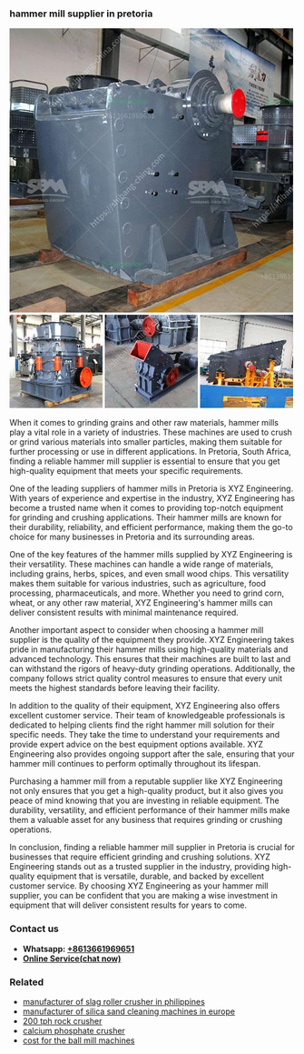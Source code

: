 <h3>hammer mill supplier in pretoria</h3><img src='1706766750.jpg' alt=''><p>When it comes to grinding grains and other raw materials, hammer mills play a vital role in a variety of industries. These machines are used to crush or grind various materials into smaller particles, making them suitable for further processing or use in different applications. In Pretoria, South Africa, finding a reliable hammer mill supplier is essential to ensure that you get high-quality equipment that meets your specific requirements.</p><p>One of the leading suppliers of hammer mills in Pretoria is XYZ Engineering. With years of experience and expertise in the industry, XYZ Engineering has become a trusted name when it comes to providing top-notch equipment for grinding and crushing applications. Their hammer mills are known for their durability, reliability, and efficient performance, making them the go-to choice for many businesses in Pretoria and its surrounding areas.</p><p>One of the key features of the hammer mills supplied by XYZ Engineering is their versatility. These machines can handle a wide range of materials, including grains, herbs, spices, and even small wood chips. This versatility makes them suitable for various industries, such as agriculture, food processing, pharmaceuticals, and more. Whether you need to grind corn, wheat, or any other raw material, XYZ Engineering's hammer mills can deliver consistent results with minimal maintenance required.</p><p>Another important aspect to consider when choosing a hammer mill supplier is the quality of the equipment they provide. XYZ Engineering takes pride in manufacturing their hammer mills using high-quality materials and advanced technology. This ensures that their machines are built to last and can withstand the rigors of heavy-duty grinding operations. Additionally, the company follows strict quality control measures to ensure that every unit meets the highest standards before leaving their facility.</p><p>In addition to the quality of their equipment, XYZ Engineering also offers excellent customer service. Their team of knowledgeable professionals is dedicated to helping clients find the right hammer mill solution for their specific needs. They take the time to understand your requirements and provide expert advice on the best equipment options available. XYZ Engineering also provides ongoing support after the sale, ensuring that your hammer mill continues to perform optimally throughout its lifespan.</p><p>Purchasing a hammer mill from a reputable supplier like XYZ Engineering not only ensures that you get a high-quality product, but it also gives you peace of mind knowing that you are investing in reliable equipment. The durability, versatility, and efficient performance of their hammer mills make them a valuable asset for any business that requires grinding or crushing operations.</p><p>In conclusion, finding a reliable hammer mill supplier in Pretoria is crucial for businesses that require efficient grinding and crushing solutions. XYZ Engineering stands out as a trusted supplier in the industry, providing high-quality equipment that is versatile, durable, and backed by excellent customer service. By choosing XYZ Engineering as your hammer mill supplier, you can be confident that you are making a wise investment in equipment that will deliver consistent results for years to come.</p><h3>Contact us</h3><ul><li><strong>Whatsapp:&nbsp;<a href="https://wa.me/8613661969651">+8613661969651</a></strong></li><li><a href="https://swt.shibang-china.com/?git&amp;zhl&amp;hammer mill supplier in pretoria"><strong>Online Service(chat now)</strong></a></li></ul><h3>Related</h3><ul><li><a href='manufacturer of slag roller crusher in philippines.md'>manufacturer of slag roller crusher in philippines</a></li><li><a href='manufacturer of silica sand cleaning machines in europe.md'>manufacturer of silica sand cleaning machines in europe</a></li><li><a href='200 tph rock crusher.md'>200 tph rock crusher</a></li><li><a href='calcium phosphate crusher.md'>calcium phosphate crusher</a></li><li><a href='cost for the ball mill machines.md'>cost for the ball mill machines</a></li></ul>